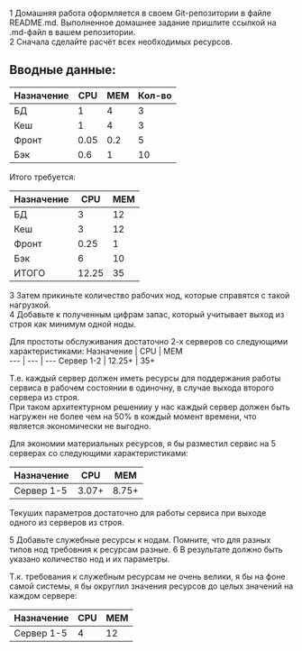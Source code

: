 1 Домашняя работа оформляется в своем Git-репозитории в файле README.md. Выполненное домашнее задание пришлите ссылкой на .md-файл в вашем репозитории.  
2 Сначала сделайте расчёт всех необходимых ресурсов.  

Вводные данные:  
---
Назначение  |  CPU  |  MEM  |  Кол-во  
--- | --- | --- | ---
БД | 1 | 4 | 3 
Кеш | 1 | 4  | 3 
Фронт |  0.05 | 0.2 | 5 
Бэк  | 0.6 | 1 | 10  

Итого требуется:  

Назначение  |  CPU  |  MEM  
--- | --- | --- 
БД | 3 | 12 
Кеш | 3 | 12  
Фронт |  0.25 | 1   
Бэк  | 6 | 10  
ИТОГО  | 12.25 | 35  

3 Затем прикиньте количество рабочих нод, которые справятся с такой нагрузкой.  
4 Добавьте к полученным цифрам запас, который учитывает выход из строя как минимум одной ноды.

Для простоты обслуживания достаточно 2-х серверов со следующими характеристиками:
Назначение  |  CPU  |  MEM  
--- | --- | --- 
Сервер 1-2 | 12.25+ | 35+ 


Т.е. каждый сервер должен иметь ресурсы для поддержания работы сервиса в рабочем состоянии в одиночну, в случае выхода второго сервера из строя.  
При таком архитектурном решенииу у нас каждый сервер должен быть нагружен не более чем на 50% в кождый момент времени, что является экономически не выгодно.  

Для экономии материальных ресурсов, я бы разместил сервис на 5 серверах со следующими характеристиками:  

Назначение  |  CPU  |  MEM  
--- | --- | --- 
Сервер 1-5 | 3.07+ | 8.75+ 

Текуших параметров достаточно для работы сервиса при выходе одного из серверов из строя.  


5 Добавьте служебные ресурсы к нодам. Помните, что для разных типов нод требовния к ресурсам разные.
6 В результате должно быть указано количество нод и их параметры.

Т.к. требования к служебным ресурсам не очень велики, я бы на фоне самой системы, я бы округлил значения ресурсов до целых значений на каждом сервере:

Назначение  |  CPU  |  MEM  
--- | --- | --- 
Сервер 1-5 | 4 | 12 

